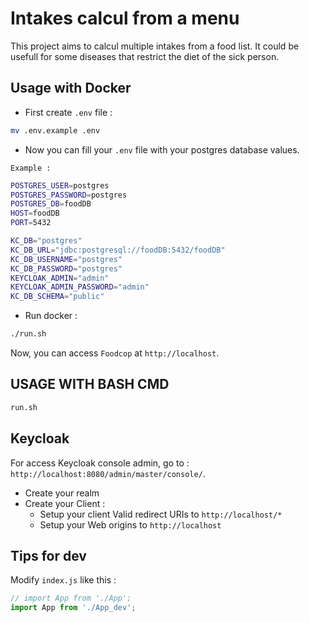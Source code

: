 # Intakes calcul from a menu

This project aims to calcul multiple intakes from a food list.
It could be usefull for some diseases that restrict the diet of the sick person.

## Usage with Docker

- First create `.env` file :

```bash
mv .env.example .env
```

- Now you can fill your `.env` file with your postgres database values.

`Example :`

```bash
POSTGRES_USER=postgres
POSTGRES_PASSWORD=postgres
POSTGRES_DB=foodDB
HOST=foodDB
PORT=5432

KC_DB="postgres"
KC_DB_URL="jdbc:postgresql://foodDB:5432/foodDB"
KC_DB_USERNAME="postgres"
KC_DB_PASSWORD="postgres"
KEYCLOAK_ADMIN="admin"
KEYCLOAK_ADMIN_PASSWORD="admin"
KC_DB_SCHEMA="public"
```

- Run docker :

```bash
./run.sh
```

Now, you can access `Foodcop` at `http://localhost`.

## USAGE WITH BASH CMD

```bash
run.sh
```

## Keycloak

For access Keycloak console admin, go to : `http://localhost:8080/admin/master/console/`.

- Create your realm
- Create your Client :
  - Setup your client Valid redirect URIs to `http://localhost/*`
  - Setup your Web origins to `http://localhost`

## Tips for dev

Modify `index.js` like this :

```javascript
// import App from './App';
import App from './App_dev';
```
